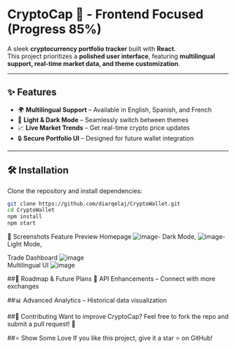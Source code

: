 # CryptoCap 🚀 - Frontend Focused (Progress 85%)

A sleek **cryptocurrency portfolio tracker** built with **React**.  
This project prioritizes a **polished user interface**, featuring **multilingual support, real-time market data, and theme customization**.

---

## ✨ Features
- 🌍 **Multilingual Support** – Available in English, Spanish, and French  
- 🎨 **Light & Dark Mode** – Seamlessly switch between themes  
- 📈 **Live Market Trends** – Get real-time crypto price updates  
- 🔒 **Secure Portfolio UI** – Designed for future wallet integration  

---

## 🛠 Installation  
Clone the repository and install dependencies:  
```sh
git clone https://github.com/diarqelaj/CryptoWallet.git
cd CryptoWallet
npm install
npm start
```
📸 Screenshots
Feature	Preview 
Homepage	![image](https://github.com/user-attachments/assets/a8ecf5e6-1d1b-40a5-bf18-3b49e56aa3c5)- Dark Mode, ![image](https://github.com/user-attachments/assets/ab4c3723-3377-490a-8b9e-32280e882bf5)-Light Mode,

Trade Dashboard	![image](https://github.com/user-attachments/assets/bf4f8aa7-7649-4f82-b6ad-e3628c84f0ba)	
Multilingual UI	![image](https://github.com/user-attachments/assets/91c7534a-991b-4d1c-a98e-9353f63ef9fe) 




##🚀 Roadmap & Future Plans
🔗 API Enhancements – Connect with more exchanges

##📊 Advanced Analytics – Historical data visualization


##🤝 Contributing
Want to improve CryptoCap? Feel free to fork the repo and submit a pull request! 🚀

##⭐ Show Some Love
If you like this project, give it a star ⭐ on GitHub!
